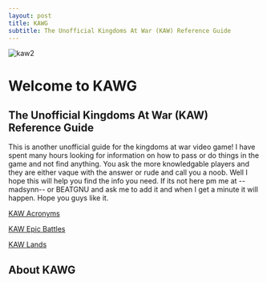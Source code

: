 ```yaml
---
layout: post
title: KAWG
subtitle: The Unofficial Kingdoms At War (KAW) Reference Guide
---
```

![kaw2](https://user-images.githubusercontent.com/2112435/64249543-22de6e00-ced1-11e9-9b43-a95b83c8ecf7.jpg)

# Welcome to KAWG
## The Unofficial Kingdoms At War (KAW) Reference Guide

<p class="message">
  This is another unofficial guide for the kingdoms at war video game!  I have spent many hours looking for information on how to pass or do things in the game and not find anything. You ask the more knowledgable players and they are either vaque with the answer or rude and call you a noob. Well I hope this will help you find the info you need. If its not here pm me at --madsynn-- or BEATGNU and ask me to add it and when I get a minute it will happen. Hope you guys like it.
</p>

[KAW Acronyms](/kaw-reference/acronyms "Kingdoms At War Acronyms")

[KAW Epic Battles](/kaw-reference/battles "Kingdoms At War Epic Battles Guide")

[KAW Lands](/kaw-reference/lands "Kingdoms At War Epic Lands Guide")

## About KAWG
